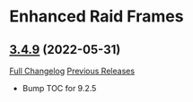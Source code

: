# Enhanced Raid Frames

## [3.4.9](https://github.com/brittyazel/EnhancedRaidFrames/tree/3.4.9) (2022-05-31)
[Full Changelog](https://github.com/brittyazel/EnhancedRaidFrames/compare/3.4.8...3.4.9) [Previous Releases](https://github.com/brittyazel/EnhancedRaidFrames/releases)

- Bump TOC for 9.2.5  

